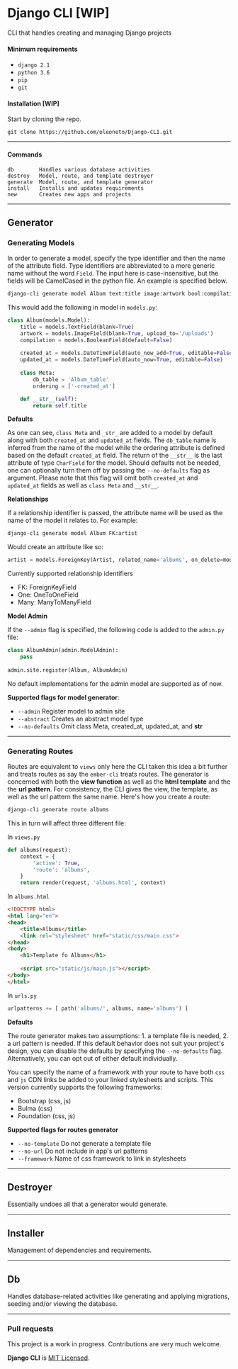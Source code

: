 # Django CLI [WIP]

CLI that handles creating and managing Django projects

#### Minimum requirements
- `django 2.1`
- `python 3.6`
- `pip`
- `git`


#### Installation [WIP]
Start by cloning the repo.
```
git clone https://github.com/oleoneto/Django-CLI.git
```

-----------------------------------------------

#### Commands
```
db        Handles various database activities
destroy   Model, route, and template destroyer
generate  Model, route, and template generator
install   Installs and updates requirements
new       Creates new apps and projects
```

---------------------------------------------


## Generator

### Generating Models
In order to generate a model, specify the type identifier and then the name of the attribute field. 
Type identifiers are abbreviated to a more generic name without the word `Field`. The input here is case-insensitive, but the fields will be CamelCased in the python file. An example is specified below.

```bash
django-cli generate model Album text:title image:artwork bool:compilation
```

This would add the following in model in `models.py`:
```python
class Album(models.Model):
    title = models.TextField(blank=True)
    artwork = models.ImageField(blank=True, upload_to='/uploads')
    compilation = models.BooleanField(default=False)
    
    created_at = models.DateTimeField(auto_now_add=True, editable=False)
    updated_at = models.DateTimeField(auto_now=True, editable=False)
    
    class Meta:
        db_table = 'Album_table'
        ordering = ['-created_at']

    def __str__(self):
        return self.title
```
**Defaults**

As one can see, `class Meta` and `_str_` are added to a model by default along with both `created_at` and `updated_at` fields. 
The `db_table` name is inferred from the name of the model while the ordering attribute is defined based on the default `created_at` field. 
The return of the `__str__` is the last attribute of type `CharField` for the model.
Should defaults not be needed, one can optionally turn them off by passing the `--no-defaults` flag as argument. 
Please note that this flag will omit both `created_at` and `updated_at` fields as well as `class Meta` and `__str__`.


**Relationships**

If a relationship identifier is passed, the attribute name will be used as the name of the model it relates to. For example:
```bash
django-cli generate model Album FK:artist
```
Would create an attribute like so:
```python
artist = models.ForeignKey(Artist, related_name='albums', on_delete=models.DO_NOTHING)
```

Currently supported relationship identifiers
- FK: ForeignKeyField
- One: OneToOneField
- Many: ManyToManyField


**Model Admin**

If the `--admin` flag is specified, the following code is added to the `admin.py` file:
```python
class AlbumAdmin(admin.ModelAdmin):
	pass
	
admin.site.register(Album, AlbumAdmin)
```
No default implementations for the admin model are supported as of now.


**Supported flags for model generator**:
- `--admin`       Register model to admin site
- `--abstract`    Creates an abstract model type
- `--no-defaults` Omit class Meta, created_at, updated_at, and __str__

-------------------------

### Generating Routes

Routes are equivalent to `views` only here the CLI taken this idea a bit further and treats routes as say the `ember-cli` treats routes.
The generator is concerned with both the **view function** as well as the **html template** and the the **url pattern**. 
For consistency, the CLI gives the view, the template, as well as the url pattern the same name. Here's how you create a route:
```bash
django-cli generate route albums
```

This in turn will affect three different file:

In `views.py`
```python
def albums(request):
    context = {
        'active': True,
        'route': 'albums',
    }
    return render(request, 'albums.html', context)
```

In `albums.html`
```html
<!DOCTYPE html>
<html lang="en">
<head>
    <title>Albums</title>
    <link rel="stylesheet" href="static/css/main.css">
</head>
<body>
    <h1>Template fo Albums</h1>
    
    <script src="static/js/main.js"></script>
</body>
</html>
```

In `urls.py`
```python
urlpatterns += [ path('albums/', albums, name='albums') ]
```

**Defaults**

The route generator makes two assumptions: 1. a template file is needed, 2. a url pattern is needed. 
If this default behavior does not suit your project's design, you can disable the defaults by specifying the `--no-defaults` flag.
Alternatively, you can opt out of either default individually.

You can specify the name of a framework with your route to have both `css` and `js` CDN links be added to your linked stylesheets and scripts.
This version currently supports the following frameworks:
- Bootstrap (css, js)
- Bulma (css)
- Foundation (css, js)


**Supported flags for routes generator**
- `--no-template`     Do not generate a template file
- `--no-url`          Do not include in app's url patterns
- `--framework`       Name of css framework to link in stylesheets

-----------------------------



## Destroyer
Essentially undoes all that a generator would generate.



-----------------------------


## Installer
Management of dependencies and requirements.


-----------------------------


## Db
Handles database-related activities like generating and applying migrations, seeding and/or viewing the database.


-----------------------------


### Pull requests
This project is a work in progress. Contributions are very much welcome.

**Django CLI** is [MIT Licensed](LICENSE).
